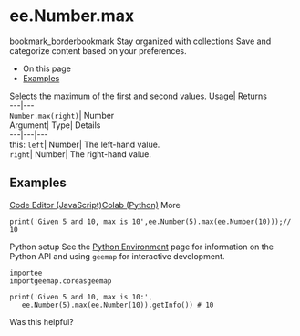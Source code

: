  
#  ee.Number.max 
bookmark_borderbookmark Stay organized with collections  Save and categorize content based on your preferences.
  * On this page
  * [Examples](https://developers.google.com/earth-engine/apidocs/ee-number-max#examples)


Selects the maximum of the first and second values. 
Usage| Returns  
---|---  
`Number.max(right)`| Number  
Argument| Type| Details  
---|---|---  
this: `left`| Number| The left-hand value.  
`right`| Number| The right-hand value.  
## Examples
[Code Editor (JavaScript)](https://developers.google.com/earth-engine/apidocs/ee-number-max#code-editor-javascript-sample)[Colab (Python)](https://developers.google.com/earth-engine/apidocs/ee-number-max#colab-python-sample) More
```
print('Given 5 and 10, max is 10',ee.Number(5).max(ee.Number(10)));// 10
```
Python setup
See the [ Python Environment](https://developers.google.com/earth-engine/guides/python_install) page for information on the Python API and using `geemap` for interactive development.
```
importee
importgeemap.coreasgeemap
```
```
print('Given 5 and 10, max is 10:',
   ee.Number(5).max(ee.Number(10)).getInfo()) # 10
```

Was this helpful?
